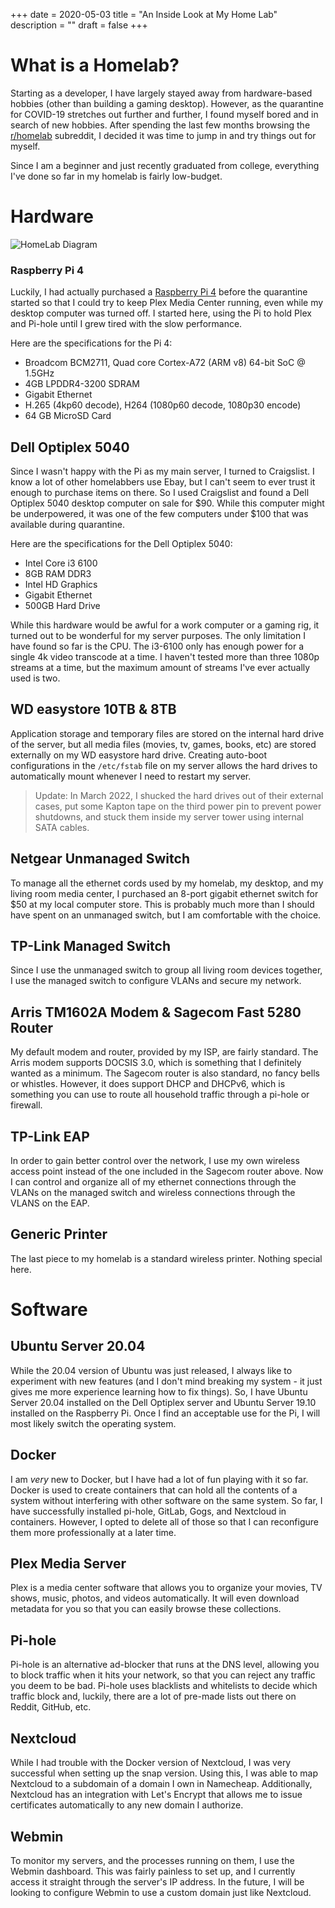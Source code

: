 +++
date = 2020-05-03
title = "An Inside Look at My Home Lab"
description = ""
draft = false
+++

# What is a Homelab?

Starting as a developer, I have largely stayed away from hardware-based hobbies
(other than building a gaming desktop). However, as the quarantine for COVID-19
stretches out further and further, I found myself bored and in search of new
hobbies. After spending the last few months browsing the
[r/homelab](https://www.reddit.com/r/homelab/) subreddit, I decided it was time
to jump in and try things out for myself.

Since I am a beginner and just recently graduated from college, everything I've
done so far in my homelab is fairly low-budget.

# Hardware

![HomeLab
Diagram](https://img.cleberg.net/blog/20200503-homelab/homelab-min.png)

### Raspberry Pi 4

Luckily, I had actually purchased a [Raspberry Pi
4](https://www.raspberrypi.org/products/raspberry-pi-4-model-b/) before the
quarantine started so that I could try to keep Plex Media Center running, even
while my desktop computer was turned off. I started here, using the Pi to hold
Plex and Pi-hole until I grew tired with the slow performance.

Here are the specifications for the Pi 4:

- Broadcom BCM2711, Quad core Cortex-A72 (ARM v8) 64-bit SoC @ 1.5GHz
- 4GB LPDDR4-3200 SDRAM
- Gigabit Ethernet
- H.265 (4kp60 decode), H264 (1080p60 decode, 1080p30 encode)
- 64 GB MicroSD Card

## Dell Optiplex 5040

Since I wasn't happy with the Pi as my main server, I turned to Craigslist. I
know a lot of other homelabbers use Ebay, but I can't seem to ever trust it
enough to purchase items on there. So I used Craigslist and found a Dell
Optiplex 5040 desktop computer on sale for $90. While this computer might be
underpowered, it was one of the few computers under $100 that was available
during quarantine.

Here are the specifications for the Dell Optiplex 5040:

- Intel Core i3 6100
- 8GB RAM DDR3
- Intel HD Graphics
- Gigabit Ethernet
- 500GB Hard Drive

While this hardware would be awful for a work computer or a gaming rig, it
turned out to be wonderful for my server purposes. The only limitation I have
found so far is the CPU. The i3-6100 only has enough power for a single 4k video
transcode at a time. I haven't tested more than three 1080p streams at a time,
but the maximum amount of streams I've ever actually used is two.

## WD easystore 10TB & 8TB

Application storage and temporary files are stored on the internal hard drive of
the server, but all media files (movies, tv, games, books, etc) are stored
externally on my WD easystore hard drive. Creating auto-boot configurations in
the `/etc/fstab` file on my server allows the hard drives to automatically mount
whenever I need to restart my server.

> Update: In March 2022, I shucked the hard drives out of their external cases,
> put some Kapton tape on the third power pin to prevent power shutdowns, and
> stuck them inside my server tower using internal SATA cables.

## Netgear Unmanaged Switch

To manage all the ethernet cords used by my homelab, my desktop, and my living
room media center, I purchased an 8-port gigabit ethernet switch for $50 at my
local computer store. This is probably much more than I should have spent on an
unmanaged switch, but I am comfortable with the choice.

## TP-Link Managed Switch

Since I use the unmanaged switch to group all living room devices together, I
use the managed switch to configure VLANs and secure my network.

## Arris TM1602A Modem & Sagecom Fast 5280 Router

My default modem and router, provided by my ISP, are fairly standard. The Arris
modem supports DOCSIS 3.0, which is something that I definitely wanted as a
minimum. The Sagecom router is also standard, no fancy bells or whistles.
However, it does support DHCP and DHCPv6, which is something you can use to
route all household traffic through a pi-hole or firewall.

## TP-Link EAP

In order to gain better control over the network, I use my own wireless access
point instead of the one included in the Sagecom router above. Now I can control
and organize all of my ethernet connections through the VLANs on the managed
switch and wireless connections through the VLANS on the EAP.

## Generic Printer

The last piece to my homelab is a standard wireless printer. Nothing special
here.

# Software

## Ubuntu Server 20.04

While the 20.04 version of Ubuntu was just released, I always like to experiment
with new features (and I don't mind breaking my system - it just gives me more
experience learning how to fix things). So, I have Ubuntu Server 20.04 installed
on the Dell Optiplex server and Ubuntu Server 19.10 installed on the Raspberry
Pi. Once I find an acceptable use for the Pi, I will most likely switch the
operating system.

## Docker

I am *very* new to Docker, but I have had a lot of fun playing with it so far.
Docker is used to create containers that can hold all the contents of a system
without interfering with other software on the same system. So far, I have
successfully installed pi-hole, GitLab, Gogs, and Nextcloud in containers.
However, I opted to delete all of those so that I can reconfigure them more
professionally at a later time.

## Plex Media Server

Plex is a media center software that allows you to organize your movies, TV
shows, music, photos, and videos automatically. It will even download metadata
for you so that you can easily browse these collections.

## Pi-hole

Pi-hole is an alternative ad-blocker that runs at the DNS level, allowing you to
block traffic when it hits your network, so that you can reject any traffic you
deem to be bad. Pi-hole uses blacklists and whitelists to decide which traffic
block and, luckily, there are a lot of pre-made lists out there on Reddit,
GitHub, etc.

## Nextcloud

While I had trouble with the Docker version of Nextcloud, I was very successful
when setting up the snap version. Using this, I was able to map Nextcloud to a
subdomain of a domain I own in Namecheap. Additionally, Nextcloud has an
integration with Let's Encrypt that allows me to issue certificates
automatically to any new domain I authorize.

## Webmin

To monitor my servers, and the processes running on them, I use the Webmin
dashboard. This was fairly painless to set up, and I currently access it
straight through the server's IP address. In the future, I will be looking to
configure Webmin to use a custom domain just like Nextcloud.
